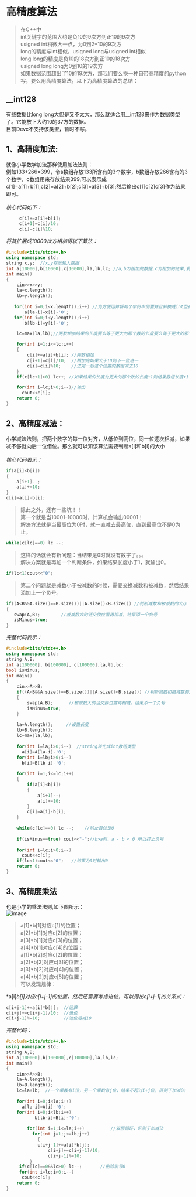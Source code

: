 # 高精度算法

>在C++中<br>
>int关键字的范围大约是负10的9次方到正10的9次方<br>
>usigned int稍微大一点，为0到2*10的9次方<br>
>long的精度与int相似，usigned long与usigned int相似<br>
>long long的精度是负10的18次方到正10的18次方<br>
>usigned long long为0到10的19次方<br>
>如果数据范围超出了10的19次方，那我们要么换一种自带高精度的python写，要么用高精度算法，以下为高精度算法的总结：<br>

## __int128<br>
有些数据比long long大但是又不太大，那么就适合用__int128来作为数据类型了。它能放下大约10的37方的数据。<br>
目前Devc不支持该类型，暂时不写。<br>


## 1、高精度加法:<br>
   就像小学数学加法那样使用加法法则：<br>
   例如133+266=399，令a数组存放133所含有的3个数字，b数组存放266含有的3个数字，c数组用来存放结果399,可以表示成c[1]=a[1]+b[1];c[2]=a[2]+b[2];c[3]=a[3]+b[3];然后输出c[1]c[2]c[3]作为结果即可。<br><br>
   *核心代码如下：*<br>
   ```c++
        c[i]+=a[i]+b[i]; 
    	c[i+1]=c[i]/10;  
    	c[i]=c[i]%10;
   ```
   *将其扩展成10000次方相加得以下算法：*
```c++
#include<bits/stdc++.h>
using namespace std;
string x,y;  //x,y存放输入数据
int a[10000],b[10000],c[10000],la,lb,lc; //a,b为相加的数据,c为相加的结果,剩下的表示a,b,c数组所含元素个数
int main()
{
    cin>>x>>y;
    la=x.length();
    lb=y.length();
   
   for(int i=0;i<x.length();i++) //为方便运算将两个字符串倒置并且转换成int型存入数组中
	   a[la-i]=x[i]-'0';
   for(int i=0;i<y.length();i++)
	   b[lb-i]=y[i]-'0';

    lc=max(la,lb);//两数相加结果的长度要么等于更大的那个数的长度要么等于更大的那个数的长度+1

    for(int i=1;i<=lc;i++) 
    {
    	c[i]+=a[i]+b[i]; //两数相加
    	c[i+1]=c[i]/10;  //相加完如果大于10则下一位进一
    	c[i]=c[i]%10;    //进完一后这个位置的数组减去10
	}
	if(c[lc+1]>0) lc++; //如果结果的长度为更大的那个数的长度+1则结果数组长度+1

	for(int i=lc;i>0;i--)//输出
	  cout<<c[i];
	return 0;
}
```
## 2、高精度减法：<br>
小学减法法则，把两个数字的每一位对齐，从低位到高位，同一位逐次相减，如果减不够就向后一位借位。那么就可以知该算法需要判断a[i]和b[i]的大小<br><br>
*核心代码表示：*<br>
```c++
if(a[i]<b[i])
{
	a[i+1]--;
	a[i]+=10;
}
c[i]=a[i]-b[i];
```
>除此之外，还有一些坑！！<br>
>第一个就是当10001-10000时，计算机会输出00001！<br>
>解决方法就是当最高位为0时，就一直减去最高位，直到最高位不是0为止。<br>
```c++
while(c[lc]==0) lc --; 
```
>这样的话就会有新问题：当结果是0时就没有数字了。。。<br>
>解决方案就是再加一个判断条件，如果结果长度小于1，就输出0。<br>
```c++
if(lc<1)cout<<"0";
```
>第二个问题就是减数小于被减数的时候，需要交换减数和被减数，然后结果添加上一个负号。<br>
```c++
if((A<B&&A.size()==B.size())||A.size()<B.size()) //判断减数和被减数的大小 
{
   swap(A,B);        //被减数大的话交换位置再相减，结果添一个负号 
   isMinus=true;
}
```
*完整代码表示：*<br>
```c++
#include<bits/stdc++.h>
using namespace std;
string A,B;
int a[100000], b[100000], c[100000],la,lb,lc; 
bool isMinus; 
int main()
{
    cin>>A>>B;
	if((A<B&&A.size()==B.size())||A.size()<B.size()) //判断减数和被减数的大小 
	{
		swap(A,B);      //被减数大的话交换位置再相减，结果添一个负号 
		isMinus=true;
	}
	
	la=A.length();     //设置长度 
	lb=B.length();
	lc=max(la,lb);
	
    for(int i=la;i>0;i--)  //string转化成int数组类型 
	  a[i]=A[la-i]-'0';
    for(int i=lb;i>0;i--)
	  b[i]=B[lb-i]-'0';
    
	for(int i=1;i<=lc;i++)
	{
		if(a[i]<b[i])
		{
			a[i+1]--;
			a[i]+=10;
		}
		c[i]=a[i]-b[i];
	}
	
	while(c[lc]==0) lc --;    //防止首位是0 
	
	if(isMinus==true) cout<<"-";//b>a时，a - b < 0 所以打上负号 
	
	for(int i=lc;i>0;i--)
	  cout<<c[i];
	if(lc<1)cout<<"0";   //结果为0时输出0 
    return 0;
}
```
## 3、高精度乘法<br>
也是小学的乘法法则,如下图所示：<br>
![image](https://github.com/spesserta/My-algorithm-note/assets/138494873/08d2d1c7-f7ca-4a58-b84d-88b248f170a1)<br>
>a[1]*b[1]对应c[1]的位置；<br>
>a[2]*b[1]对应c[2]的位置；<br>
>a[3]*b[1]对应c[3]的位置；<br>
>a[4]*b[1]对应c[4]的位置；<br>
>a[1]*b[2]对应c[2]的位置；<br>
>a[2]*b[2]对应c[3]的位置；<br>
>a[3]*b[2]对应c[4]的位置；<br>
>a[4]*b[2]对应c[5]的位置；<br>
>可以发现规律：<br>

*a[i]*b[j]对应c[i+j-1]的位置，然后还需要考虑进位，可以得出c[i+j-1]的关系式：*<br>
```c++
c[i+j-1]+=a[i]*b[j];  //运算
c[i+j]+=c[i+j-1]/10;  //进位
c[i+j-1]%=10;         //进位后减10
```
*完整代码：*<br>
```c++
#include<bits/stdc++.h>
using namespace std;
string A,B;
int a[100000],b[100000],c[100000],la,lb,lc;
int main()
{
 	cin>>A>>B;
 	la=A.length();
 	lb=B.length();
 	lc=la+lb;  //一个乘数有i位，另一个乘数有j位，结果不超过i+j位，区别于加减法
 	
 	for(int i=0;i<la;i++)
 	  a[la-i]=A[i]-'0';
 	for(int i=0;i<lb;i++)
           b[lb-i]=B[i]-'0';
    
        for(int i=1;i<=la;i++)          //双层循环，区别于加减法
          for(int j=1;j<=lb;j++)
            {
	    	c[i+j-1]+=a[i]*b[j];
    	        c[i+j]+=c[i+j-1]/10;
    	        c[i+j-1]%=10;
         } 
	 if(c[lc]==0&&lc>0) lc--;       //删除前导0
	 for(int i=lc;i>0;i--)
	  cout<<c[i]; 
	return 0;
}
```

